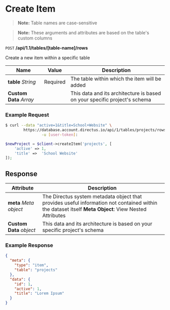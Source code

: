 # Create Item

> **Note:** Table names are case-sensitive

> **Note:** These arguments and attributes are based on the table's custom columns

<span class="request">`POST` **/api/1.1/tables/[table-name]/rows**</span>

<span class="description">Create a new item within a specific table</span>

<span class="arguments">Name</span> | Value | Description
--------|-----|------------
**table** _String_ | <span class="required">Required</span> | The table within which the item will be added
<span class="custom">**Custom Data**</span> _Array_ | | <span class="custom">This data and its architecture is based on your specific project's schema</span>

### Example Request

```bash
$ curl --data "active=1&title=School+Website" \
        https://database.account.directus.io/api/1/tables/projects/rows \
                -u [user-token]:
```

```php
$newProject = $client->createItem('projects', [
    'active' => 1,
    'title' =>  'School Website'
]);
```

## Response

<span class="attributes">Attribute</span> | Description
-------|------------
**meta** _Meta object_ | The Directus system metadata object that provides useful information not contained within the dataset itself <a class="object">**Meta Object**: View Nested Attributes</a>
<span class="custom">**Custom Data**</span> _object_ | <span class="custom">This data and its architecture is based on your specific project's schema</span>

### Example Response

```json
{
  "meta": {
    "type": "item",
    "table": "projects"
  },
  "data": {
    "id": 1,
    "active": 1,
    "title": "Lorem Ipsum"
  }
}
```
